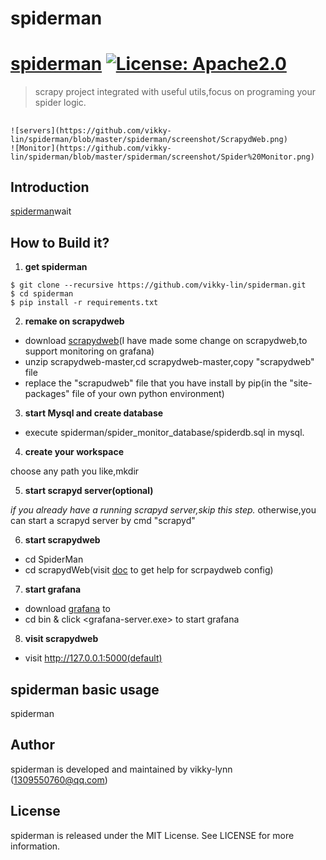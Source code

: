 # spiderman

# [spiderman](https://github.com/vikky-lynn/spiderman) [![License: Apache2.0](https://img.shields.io/badge/License-Apache2.0-green.svg)](http://www.apache.org/licenses/LICENSE-2.0)

> scrapy project integrated with useful utils,focus on programing your spider logic.

##
```
![servers](https://github.com/vikky-lin/spiderman/blob/master/spiderman/screenshot/ScrapydWeb.png)
![Monitor](https://github.com/vikky-lin/spiderman/blob/master/spiderman/screenshot/Spider%20Monitor.png)
```
## Introduction
[spiderman]()wait

## How to Build it?
1. **get spiderman**
```
$ git clone --recursive https://github.com/vikky-lin/spiderman.git
$ cd spiderman
$ pip install -r requirements.txt
```
2. **remake on scrapydweb**
 - download [scrapydweb](https://github.com/vikky-lin/scrapydweb/archive/master.zip)(I have made some change on scrapydweb,to support monitoring on grafana)
 - unzip scrapydweb-master,cd scrapydweb-master,copy "scrapydweb" file
 - replace the "scrapudweb" file that you have install by pip(in the "site-packages" file of your own python environment)

3. **start Mysql and create database <spiderdb>**

  - execute spiderman/spider_monitor_database/spiderdb.sql in mysql.

4. **create your workspace**

  choose any path you like,mkdir <SpiderMan> 
  
5. **start scrapyd server(optional)**

  *if you already have a running scrapyd server,skip this step.*
  otherwise,you can start a scrapyd server by cmd "scrapyd" 

6. **start scrapydweb**

  - cd SpiderMan
  - cd scrapydWeb(visit [doc](https://github.com/my8100/scrapydweb/blob/master/README_CN.md) to get help for scrpaydweb config)

7. **start grafana**
  - download [grafana]() to <SpiderMan> 
  - cd bin & click <grafana-server.exe> to start grafana

8. **visit scrapydweb**

  - visit http://127.0.0.1:5000(default)

## spiderman basic usage
  spiderman 



## Author
spiderman is developed and maintained by vikky-lynn ([1309550760@qq.com](1309550760@qq.com))

## License
spiderman is released under the MIT License. See LICENSE for more information.
